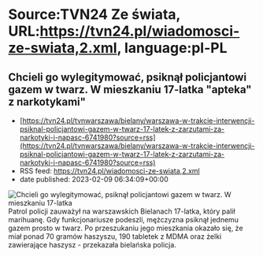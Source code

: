 # Source:TVN24 Ze świata, URL:https://tvn24.pl/wiadomosci-ze-swiata,2.xml, language:pl-PL

## Chcieli go wylegitymować, psiknął policjantowi gazem w twarz. W mieszkaniu 17-latka "apteka" z narkotykami"
 - [https://tvn24.pl/tvnwarszawa/bielany/warszawa-w-trakcie-interwencji-psiknal-policjantowi-gazem-w-twarz-17-latek-z-zarzutami-za-narkotyki-i-napasc-6741980?source=rss](https://tvn24.pl/tvnwarszawa/bielany/warszawa-w-trakcie-interwencji-psiknal-policjantowi-gazem-w-twarz-17-latek-z-zarzutami-za-narkotyki-i-napasc-6741980?source=rss)
 - RSS feed: https://tvn24.pl/wiadomosci-ze-swiata,2.xml
 - date published: 2023-02-09 06:34:09+00:00

<img alt="Chcieli go wylegitymować, psiknął policjantowi gazem w twarz. W mieszkaniu 17-latka " src="https://tvn24.pl/tvnwarszawa/najnowsze/cdn-zdjecie-7o54em-patrol-policji-zdj-ilustracyjne-6625933/alternates/LANDSCAPE_1280" />
    Patrol policji zauważył na warszawskich Bielanach 17-latka, który palił marihuanę. Gdy funkcjonariusze podeszli, mężczyzna psiknął jednemu gazem prosto w twarz. Po przeszukaniu jego mieszkania okazało się, że miał ponad 70 gramów haszyszu, 190 tabletek z MDMA oraz żelki zawierające haszysz - przekazała bielańska policja.

